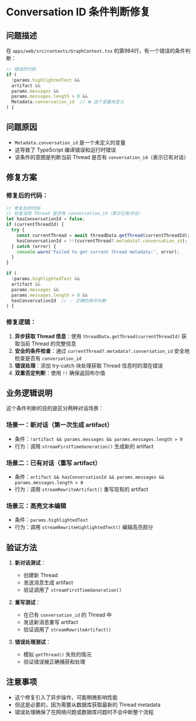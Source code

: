# Conversation ID 条件判断修复

## 问题描述

在 `apps/web/src/contexts/GraphContext.tsx` 的第984行，有一个错误的条件判断：

```typescript
// 错误的代码
if (
  !params.highlightedText &&
  artifact &&
  params.messages &&
  params.messages.length > 0 &&
  Metadata.conversation_id  // ❌ 这个变量未定义
) {
```

## 问题原因

- `Metadata.conversation_id` 是一个未定义的变量
- 这导致了 TypeScript 编译错误和运行时错误
- 该条件的意图是判断当前 Thread 是否有 `conversation_id`（表示已有对话）

## 修复方案

### 修复后的代码：

```typescript
// 修复后的代码
// 检查当前 Thread 是否有 conversation_id（表示已有对话）
let hasConversationId = false;
if (currentThreadId) {
  try {
    const currentThread = await threadData.getThread(currentThreadId);
    hasConversationId = !!(currentThread?.metadata?.conversation_id);
  } catch (error) {
    console.warn('Failed to get current thread metadata:', error);
  }
}

if (
  !params.highlightedText &&
  artifact &&
  params.messages &&
  params.messages.length > 0 &&
  hasConversationId  // ✅ 正确的条件判断
) {
```

### 修复逻辑：

1. **异步获取 Thread 信息**：使用 `threadData.getThread(currentThreadId)` 获取当前 Thread 的完整信息
2. **安全的条件检查**：通过 `currentThread?.metadata?.conversation_id` 安全地检查是否有 `conversation_id`
3. **错误处理**：添加 try-catch 块处理获取 Thread 信息时的潜在错误
4. **双重否定判断**：使用 `!!` 确保返回布尔值

## 业务逻辑说明

这个条件判断的目的是区分两种对话场景：

### 场景一：新对话（第一次生成 artifact）
- 条件：`!artifact && params.messages && params.messages.length > 0`
- 行为：调用 `streamFirstTimeGeneration()` 生成新的 artifact

### 场景二：已有对话（重写 artifact）
- 条件：`artifact && hasConversationId && params.messages && params.messages.length > 0`
- 行为：调用 `streamRewriteArtifact()` 重写现有的 artifact

### 场景三：高亮文本编辑
- 条件：`params.highlightedText`
- 行为：调用 `streamRewriteHighlightedText()` 编辑高亮部分

## 验证方法

1. **新对话测试**：
   - 创建新 Thread
   - 发送消息生成 artifact
   - 验证调用了 `streamFirstTimeGeneration()`

2. **重写测试**：
   - 在已有 `conversation_id` 的 Thread 中
   - 发送新消息重写 artifact
   - 验证调用了 `streamRewriteArtifact()`

3. **错误处理测试**：
   - 模拟 `getThread()` 失败的情况
   - 验证错误被正确捕获和处理

## 注意事项

- 这个修复引入了异步操作，可能稍微影响性能
- 但这是必要的，因为需要从数据库获取最新的 Thread metadata
- 错误处理确保了在网络问题或数据库问题时不会中断整个流程 